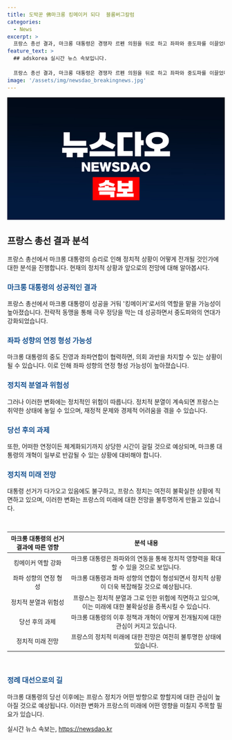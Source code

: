 ```yaml
---
title: 도박꾼 佛마크롱 킹메이커 되다  블룸버그칼럼
categories:
  - News
excerpt: >
  프랑스 총선 결과, 마크롱 대통령은 경쟁자 르펜 의원을 뒤로 하고 좌파와 중도파를 이끌었다. 그러나 여전히 의회과반에는 미치지 못하는 상황이다. 그는 연립 정부 파트너로서 게임에 남을 수 있을 것으로 예상되며, 극좌파 정치인 멜랑숑 대표와의 연정을 고려해야 한다. 하지만 이 모든 것은 위험이 따르며, 프랑스는 정치적 분열과 경제적 어려움에 직면해있다. 대통령 선거는 3년 남았고, 이에 대한 우려가 커지고 있다.
feature_text: >
  ## adskorea 실시간 뉴스 속보입니다.

  프랑스 총선 결과, 마크롱 대통령은 경쟁자 르펜 의원을 뒤로 하고 좌파와 중도파를 이끌었다. 그러나 여전히 의회과반에는 미치지 못하는 상황이다. 그는 연립 정부 파트너로서 게임에 남을 수 있을 것으로 예상되며, 극좌파 정치인 멜랑숑 대표와의 연정을 고려해야 한다. 하지만 이 모든 것은 위험이 따르며, 프랑스는 정치적 분열과 경제적 어려움에 직면해있다. 대통령 선거는 3년 남았고, 이에 대한 우려가 커지고 있다.
image: '/assets/img/newsdao_breakingnews.jpg'
---
```


<p><img src="/assets/img/newsdao_breakingnews.jpg" alt="adskorea 속보" /></p>

<h2 data-ke-size="size26">프랑스 총선 결과 분석</h2>

<p data-ke-size="size16">프랑스 총선에서 마크롱 대통령의 승리로 인해 정치적 상황이 어떻게 전개될 것인가에 대한 분석을 진행합니다. 현재의 정치적 상황과 앞으로의 전망에 대해 알아봅시다.</p>

<h3><b><span style="color: #1a5490;">마크롱 대통령의 성공적인 결과</span></b></h3>

<p data-ke-size="size16">프랑스 총선에서 마크롱 대통령이 성공을 거둬 '킹메이커'로서의 역할을 맡을 가능성이 높아졌습니다. 전략적 동맹을 통해 극우 정당을 막는 데 성공하면서 중도파와의 연대가 강화되었습니다.</p>

<h3><b><span style="color: #1a5490;">좌파 성향의 연정 형성 가능성</span></b></h3>

<p data-ke-size="size16">마크롱 대통령의 중도 진영과 좌파연합이 협력하면, 의회 과반을 차지할 수 있는 상황이 될 수 있습니다. 이로 인해 좌파 성향의 연정 형성 가능성이 높아졌습니다.</p>

<h3><b><span style="color: #1a5490;">정치적 분열과 위험성</span></b></h3>

<p data-ke-size="size16">그러나 이러한 변화에는 정치적인 위험이 따릅니다. 정치적 분열이 계속되면 프랑스는 취약한 상태에 놓일 수 있으며, 재정적 문제와 경제적 어려움을 겪을 수 있습니다.</p>

<h3><b><span style="color: #1a5490;">당선 후의 과제</span></b></h3>

<p data-ke-size="size16">또한, 어떠한 연정이든 체계화되기까지 상당한 시간이 걸릴 것으로 예상되며, 마크롱 대통령의 개혁이 일부로 반감될 수 있는 상황에 대비해야 합니다.</p>

<h3><b><span style="color: #1a5490;">정치적 미래 전망</span></b></h3>

<p data-ke-size="size16">대통령 선거가 다가오고 있음에도 불구하고, 프랑스 정치는 여전히 불확실한 상황에 직면하고 있으며, 이러한 변화는 프랑스의 미래에 대한 전망을 불투명하게 만들고 있습니다.</p>

<p data-ke-size="size16">&nbsp;</p>

<table>
<thead>
<tr>
<th style="text-align: center;">마크롱 대통령의 선거 결과에 따른 영향</th>
<th style="text-align: center;">분석 내용</th>
</tr>
</thead>
<tbody>
<tr>
<td style="text-align: center;">킹메이커 역할 강화</td>
<td style="text-align: center;">마크롱 대통령은 좌파와의 연동을 통해 정치적 영향력을 확대할 수 있을 것으로 보입니다.</td>
</tr>
<tr>
<td style="text-align: center;">좌파 성향의 연정 형성</td>
<td style="text-align: center;">마크롱 대통령과 좌파 성향의 연합이 형성되면서 정치적 상황이 더욱 복잡해질 것으로 예상됩니다.</td>
</tr>
<tr>
<td style="text-align: center;">정치적 분열과 위험성</td>
<td style="text-align: center;">프랑스는 정치적 분열과 그로 인한 위험에 직면하고 있으며, 이는 미래에 대한 불확실성을 증폭시킬 수 있습니다.</td>
</tr>
<tr>
<td style="text-align: center;">당선 후의 과제</td>
<td style="text-align: center;">마크롱 대통령의 이후 정책과 개혁이 어떻게 전개될지에 대한 관심이 커지고 있습니다.</td>
</tr>
<tr>
<td style="text-align: center;">정치적 미래 전망</td>
<td style="text-align: center;">프랑스의 정치적 미래에 대한 전망은 여전히 불투명한 상태에 있습니다.</td>
</tr>
</tbody>
</table>

<p data-ke-size="size16">&nbsp;</p>

<h3><b><span style="color: #1a5490;">정례 대선으로의 길</span></b></h3>

<p data-ke-size="size16">마크롱 대통령의 당선 이후에는 프랑스 정치가 어떤 방향으로 향할지에 대한 관심이 높아질 것으로 예상됩니다. 이러한 변화가 프랑스의 미래에 어떤 영향을 미칠지 주목할 필요가 있습니다.</p>
실시간 뉴스 속보는, <a href="https://newsdao.kr" rel="dofollow">https://newsdao.kr</a>


